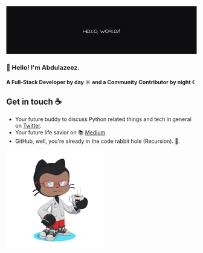 <img  src="./thisisazeez.png" alt="OctoAzeez" />

### 👋 Hello! I'm Abdulazeez.


#### A Full-Stack Developer by day ☼ and a Community Contributor by night ☾

## Get in touch ☕

- Your future buddy to discuss Python related things and tech in general on [Twitter](https://x.com/sifusherif).
- Your future life savior on  📚 [Medium](https://medium.com/@sifusherif).
- GitHub, well, you're already in the code rabbit hole (Recursion). 🐇.


<img  src="./azeezoctocat1.png" alt="OctoAzeez" width="260">

<!-- ```json
{
    "name": "Abdulazeez",
    "title": "Full Stack Developer",
    "skills": ["HTML", "CSS", "JavaScript", "Python", "Django", "Vuejs", "Nodejs", "Reactjs"],
    "socials": {
        "github": "github.com/thisisazeez",
        "linkedin": "https://www.linkedin.com/in/sifusherif",
        "twitter": "https://www.x.com/sifusherif",
    }
}
``` -->

<!-- ![Azeez's GitHub stats](https://github-readme-stats.vercel.app/api?username=thisisazeez&show_icons=true&theme=tokyonight) -->

<!--
<a href="https://www.buymeacoffee.com/A.A.Sheriff" target="_blank"><img src="./buy-me-a-coffee.svg" alt="Buy Me A Coffee: @A.A.Sheriff" width="160"></a>&nbsp;&nbsp;
<p>Thank you so much for your support. 💖</p>
-->
